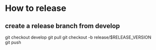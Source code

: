 # How to release
## create a release branch from develop
git checkout develop
git pull
git checkout -b release/$RELEASE_VERSION
git push
